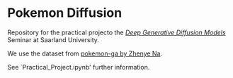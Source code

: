 # Pokemon Diffusion

Repository for the practical projecto the [*Deep Generative Diffusion Models*](https://mosi.uni-saarland.de/lectures/22_2_deep_diffusion/) Seminar at Saarland University.

We use the dataset from [pokemon-ga by Zhenye Na](https://github.com/Zhenye-Na/pokemon-gan).

See `Practical_Project.ipynb' further information. 
